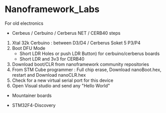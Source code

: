 # Nanoframework_Labs
For old electronics
- Cerbeus / Cerbuino / Cerberus NET / CERB40 
steps
1) Xtal 32k Cerbuino : between D3/D4 / Cerberus Soket 5 P3/P4
2) Boot DFU Mode 
   - Short LDR Holes or push LDR Button) for cerbuino/cerberus boards
   - Short LDR and 3v3 for CERB40
3) Download boot/CLR from nanoframework community repositories
3) From STM Cube programmer : Full chip erase, Download nanoBoot.hex, restart and Download nanoCLR.hex
4) Check for a new virtual serial port for this device
5) Open Visual studio and send any "Hello World"

- Mountainer boards

- STM32F4-Discovery
